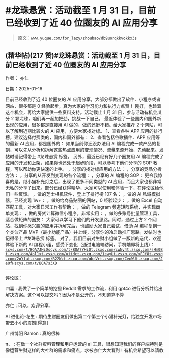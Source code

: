 # #龙珠悬赏：活动截至 1 月 31 日，目前已经收到了近 40 位圈友的 AI 应用分享

> 原文：[`www.yuque.com/for_lazy/zhoubao/db9uorqkkvokkx3s`](https://www.yuque.com/for_lazy/zhoubao/db9uorqkkvokkx3s)

## (精华帖)(217 赞)#龙珠悬赏：活动截至 1 月 31 日，目前已经收到了近 40 位圈友的 AI 应用分享

作者： 亦仁

日期：2025-01-16

目前已经收到了近 40 位圈友的 AI 应用分享，大部分都做出了软件、小程序或者网站，很多都是 0 经验起步，真为大家的学习能力和执行力点赞！
刚好，也趁着这个机会，再给大家提供一些资料支持。活动截止 1 月 31 日，参与活动有机会瓜分 2 颗龙珠，咱们再一起加把劲，挑战一下自己。
最近体验了一些国内和国外新出现的应用，很多都是直接用 AI 做的，做的还挺不错。给大家推荐 2 个网站，可以了解到近期比较火的 AI 应用，方便大家找对标。
1、查看各种 APP 应用的排行榜，建议选择付费类的，国内和国外都有： 2、查看包括谷歌插件、APP 应用等的最新 AI 应用，都是国外的：
如果当前你还没办法用 AI 编程完成一款产品的复刻，可以先从分析和拆解这些热点应用的变现情况、流量来源开始，先动起来。发帖时请记得带上 #龙珠悬赏 标签。
另外，最近已经有好几个圈友用 AI 编程完成了应用的开发和上架，如果你也还处于起步阶段，可以参考下他们分享的 SOP 教程，可以帮助你更快速的上手。
，分享的找对标应用的方法： ，分享的竞品分析方法： ，分享的从开发到变现的各个流程： ，分享的 AI 编程的 SOP：
更令我惊喜的是，继小猫补光灯之后，出现了更多不同类型的 AI
应用，而且大家也都非常无私的分享了出来。部分已经获得精华，大家可以使用和体验一下，在评论区给他们一些反馈。 ，做的芝士相机软件，登上了排行榜 107 名：
，做的 AI 私域模拟器，已经变现 1w+： ，做的给商品贴图的网站，0 经验起步： ，做的 Excel 自动匹配工具，对大家日常工作有帮助：
，做的 Telegram 频道矩阵系统，并实现商单变现： ，做的房贷计算微信小程序，非常实用： ，做的多账号批量管理工具，适合做矩阵的圈友：
大家可以学习下他们的开发思路。同时，通过上方 2 个网站，找到你感兴趣的应用并拆解完后，也鼓励大家自己尝试，借助 AI 编程复刻一个类似产品
MVP（最小功能产品）并上线，分享你的冷启动推广思路。发帖时也记得带上 #龙珠悬赏 标签。 对了，我们目前对生财小组做了一版新的迭代，欢迎体验下新的 AI
编程小组，感受下变化（通过电脑端访问，手机端即将上线）： [`scys.com/t/BOA7JHiD`](https://scys.com/t/BOA7JHiD)[`scys.com/t/BOA7YHiD`](https://scys.com/t/BOA7YHiD)[`t.zsxq.com/cwNv4`](https://t.zsxq.com/cwNv4)[`t.zsxq.com/sHm0B`](https://t.zsxq.com/sHm0B)[`t.zsxq.com/Aol1x`](https://t.zsxq.com/Aol1x)[`t.zsxq.com/uitdc`](https://t.zsxq.com/uitdc)[`t.zsxq.com/1swyU`](https://t.zsxq.com/1swyU)[`t.zsxq.com/xFJf8`](https://t.zsxq.com/xFJf8)[`t.zsxq.com/2qYfa`](https://t.zsxq.com/2qYfa)[`t.zsxq.com/R22Wz`](https://t.zsxq.com/R22Wz)[`t.zsxq.com/qbcVr`](https://t.zsxq.com/qbcVr)[`t.zsxq.com/CvpWU`](https://t.zsxq.com/CvpWU)[`t.zsxq.com/JeOfH`](https://t.zsxq.com/JeOfH)[`scys.com/t/BOA7s3XD`](https://scys.com/t/BOA7s3XD)

* * *

评论区：

四喜 : 我做了一个简单的挖掘 Reddit 需求的工作流，利用 gpt4o 进行分析并给出解决方案。这个可以提交吗？因为不是公开的，不知道算不算

亦仁 : 可以，欢迎分享。

AI 进化论-花生 : 期待生财圈友们做出第二个第三个小猫补光灯，给独立开发市场带去小小的震撼[得意]

广州博阳 Ramon : 真的很棒

π、 : 在做一个社群资料管理和用户运营的 ai 工具，很想知道我们的客户端特别是像运营生财这样的大社群的需求和痛点，求被亦仁大大看到！有机会希望可以请教